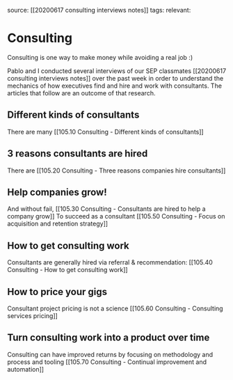 source: [[20200617 consulting interviews notes]]
tags: 
relevant: 

# Consulting

Consulting is one way to make money while avoiding a real job :)

Pablo and I conducted several interviews of our SEP classmates [[20200617 consulting interviews notes]] over the past week in order to understand the mechanics of how executives find and hire and work with consultants. The articles that follow are an outcome of that research.

## Different kinds of consultants
There are many [[105.10 Consulting - Different kinds of consultants]]

## 3 reasons consultants are hired
There are [[105.20 Consulting - Three reasons companies hire consultants]]

## Help companies grow!
And without fail, [[105.30 Consulting - Consultants are hired to help a company grow]]
To succeed as a consultant [[105.50 Consulting - Focus on acquisition and retention strategy]]

## How to get consulting work
Consultants are generally hired via referral & recommendation: [[105.40 Consulting - How to get consulting work]]

## How to price your gigs
Consultant project pricing is not a science [[105.60 Consulting - Consulting services pricing]]

## Turn consulting work into a product over time
Consulting can have improved returns by focusing on methodology and process and tooling [[105.70 Consulting - Continual improvement and automation]]
